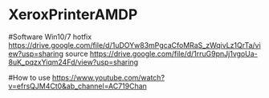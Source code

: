 # XeroxPrinterAMDP
 
#Software
Win10/7 hotfix
https://drive.google.com/file/d/1uDOYw83mPgcaCfoMRaS_zWqivLz1QrTa/view?usp=sharing
source
https://drive.google.com/file/d/1rruG9pnJj1vgoUa-8uK_pqzxYiqm24Fd/view?usp=sharing

#How to use
https://www.youtube.com/watch?v=efrsQJM4Ct0&ab_channel=AC719Chan

